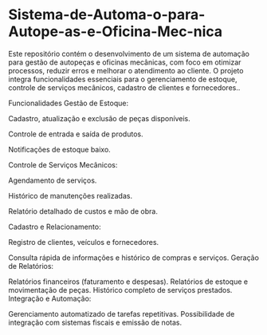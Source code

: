 # Sistema-de-Automa-o-para-Autope-as-e-Oficina-Mec-nica
Este repositório contém o desenvolvimento de um sistema de automação para gestão de autopeças e oficinas mecânicas, com foco em otimizar processos, reduzir erros e melhorar o atendimento ao cliente. O projeto integra funcionalidades essenciais para o gerenciamento de estoque, controle de serviços mecânicos, cadastro de clientes e fornecedores..

Funcionalidades
Gestão de Estoque:

Cadastro, atualização e exclusão de peças disponíveis.

Controle de entrada e saída de produtos.

Notificações de estoque baixo.

Controle de Serviços Mecânicos:

Agendamento de serviços.

Histórico de manutenções realizadas.

Relatório detalhado de custos e mão de obra.

Cadastro e Relacionamento:

Registro de clientes, veículos e fornecedores.

Consulta rápida de informações e histórico de compras e serviços.
Geração de Relatórios:

Relatórios financeiros (faturamento e despesas).
Relatórios de estoque e movimentação de peças.
Histórico completo de serviços prestados.
Integração e Automação:

Gerenciamento automatizado de tarefas repetitivas.
Possibilidade de integração com sistemas fiscais e emissão de notas.
